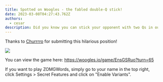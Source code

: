 ```yaml
---
title: Spotted on Woogles - the fabled double-Q stick!
date: 2023-03-08T04:27:43.762Z
authors:
  - cesar
description: Did you know you can stick your opponent with two Qs in our ZOMGWords variant?
---
```

Thanks to [Churrrro](https://woogles.io/profile/churrrro) for submitting this hilarious position!

![](/images/uploads/screenshot_20230307_232836.png)

You can view the game here: <https://woogles.io/game/EnsGSRuo?turn=65>

If you want to play ZOMGWords, simply go to your name in the top right, click Settings > Secret Features and click on "Enable Variants".